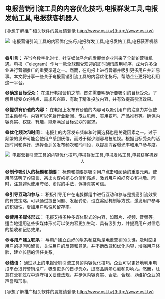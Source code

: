 ## **电报营销引流工具的内容优化技巧,电报群发工具,电报发帖工具,电报获客机器人**

[😍想了解推广相关软件的朋友请登录 http://www.vst.tw](http://www.vst.tw)

 <center><img src="https://vst.tw/MP4/tuiguang/png/0.png" alt="电报营销引流工具的内容优化技巧,电报群发工具,电报发帖工具,电报获客机器人"></center>

**😄引言：**
在当今数字化时代，社交媒体平台的发展给企业带来了全新的营销机遇。电报（Telegram）作为一款全球颇受欢迎的即时通讯应用程序，成为许多企业进行营销推广的重要渠道之一。然而，在电报上进行营销并吸引更多用户并非易事。本文将分享一些关于电报营销引流工具的内容优化技巧，帮助企业更好地利用这一平台。

**😄确定目标受众：**
在进行电报营销之前，首先需要明确所要吸引的目标受众。了解目标受众的特点、需求和兴趣，有助于精准投放内容，并有效提高引流效果。

**😄提供有价值的内容：**
在电报上发布有价值的内容可以吸引用户的注意力并促使其主动参与。内容可以包括行业新闻、专业见解、实用技巧、产品推荐等。确保内容真实、权威、有趣，能够满足目标受众的需求。

**😄优化频次和时间：**
电报上的内容发布频率和时间选择也是关键因素之一。过于频繁的发布可能会使用户感到厌倦，而过于稀少则容易被忽视。根据目标受众的活跃时间和喜好，选择合适的发布频次和时间段，以提高内容曝光率和用户参与度。

 <center><img src="https://vst.tw/MP4/tuiguang/png/2.png" alt="电报营销引流工具的内容优化技巧,电报群发工具,电报发帖工具,电报获客机器人"></center>

**😄制作吸引人的标题和摘要：**
标题和摘要是吸引用户点击和阅读的重要元素。使用简洁明了的语言，突出内容的核心价值和亮点，激发用户的好奇心和兴趣。同时，注意避免使用夸张、虚假的手法，保持真实可信。

**😄引导互动和参与：**
积极引导用户在电报群组中进行互动和参与是提高引流效果的有效策略。可以通过提出问题、发起讨论、设立奖励机制等方式，激发用户参与的积极性，增加用户粘性和留存率。

**😄使用多媒体形式：**
电报支持多种多媒体形式的内容，如图片、视频、音频等。适当地运用这些多媒体形式可以使内容更加生动、具有吸引力，并提高用户对信息的接收和记忆效果。

**😄与用户建立联系：**
与用户建立良好的联系和互动是电报营销的关键。及时回复用户的提问和留言，关注用户的反馈和意见，并不断改进和优化内容，增强用户体验，建立长期的信任关系。

**😄结语：**
通过以上的电报营销引流工具的内容优化技巧，企业可以更好地利用电报平台进行营销推广，吸引更多的目标受众，提高品牌知名度和影响力。然而，注意在营销过程中遵守相关法律法规，并确保内容真实、合法、合规，以维护企业的声誉和形象。

[😍想了解推广相关软件的朋友请登录 http://www.vst.tw](http://www.vst.tw)



